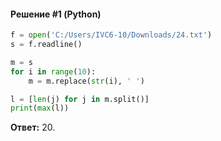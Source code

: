 #### Решение #1 (Python)
```python
f = open('C:/Users/IVC6-10/Downloads/24.txt')
s = f.readline()

m = s
for i in range(10):
    m = m.replace(str(i), ' ')

l = [len(j) for j in m.split()]
print(max(l))
```
**Ответ:** 20.
